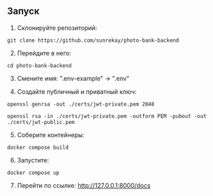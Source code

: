 ## Запуск
1. Склонируйте репозиторий:
```
git clone https://github.com/sunrekay/photo-bank-backend
```
2. Перейдите в него:
```
cd photo-bank-backend
```
3. Смените имя: ".env-example" -> ".env"

4. Создайте публичный и приватный ключ:
```
openssl genrsa -out ./certs/jwt-private.pem 2048
```
```
openssl rsa -in ./certs/jwt-private.pem -outform PEM -pubout -out ./certs/jwt-public.pem
```
5. Соберите контейнеры:
```
docker compose build
```
6. Запустите:
```
docker compose up
```
7. Перейти по ссылке: http://127.0.0.1:8000/docs
